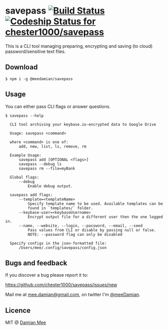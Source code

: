# savepass [![Build Status](https://travis-ci.org/chester1000/savepass.svg)](https://travis-ci.org/chester1000/savepass) [ ![Codeship Status for chester1000/savepass](https://codeship.com/projects/71e48d30-e90c-0132-7604-26b28b7b5489/status?branch=master)](https://codeship.com/projects/82900)

This is a CLI tool managing preparing, encrypting and saving (to cloud) password/sensitive text files.

## Download

```
$ npm i -g @meedamian/savepass
```

## Usage

You can either pass CLI flags or answer questions.

```
$ savepass --help

  CLI tool archiving your keybase.io-encrypted data to Google Drive

  Usage: savepass <command>

  where <command> is one of:
      add, new, list, ls, remove, rm

  Example Usage:
      savepass add [OPTIONAL <flags>]
      savepass --debug ls
      savepass rm --file=myBank

  Global flags:
      --debug
          Enable debug output.

  savepass add flags:
      --template=<templateName>
          Specify template name to be used. Available templates can be
          found in `templates/` folder.
      --keybase-user=<keybaseUsername>
          Encrypt output file for a different user then the one logged in.
      --name, --website, --login, --password, --email, --seed
          Pass values from CLI or disable by passing null or false.
          NOTE: --password flag can only be disabled

  Specify configs in the json-formatted file:
      /Users/mee/.config/savepass/config.json

```

## Bugs and feedback

If you discover a bug please report it to:

https://github.com/chester1000/savepass/issues/new

Mail me at mee.damian@gmail.com, on twitter I'm [@meeDamian](http://twitter.com/meedamian).


## Licence

MIT @ [Damian Mee](http://meedamian.com)